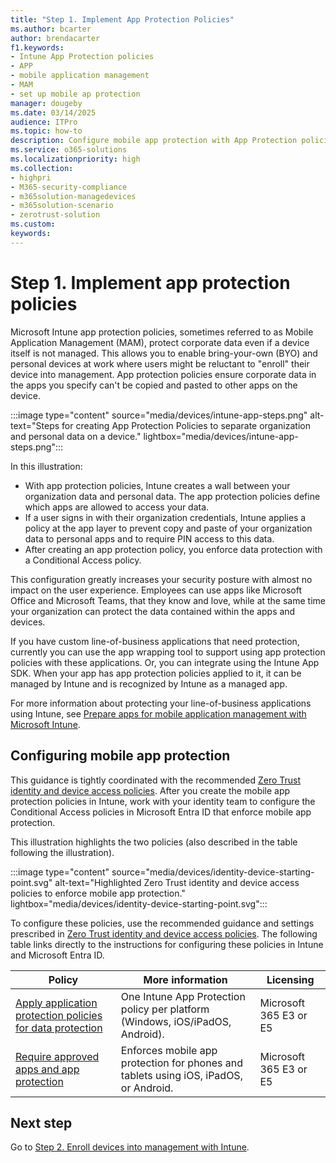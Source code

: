 ```yaml
---
title: "Step 1. Implement App Protection Policies"
ms.author: bcarter
author: brendacarter
f1.keywords:
- Intune App Protection policies
- APP
- mobile application management
- MAM
- set up mobile ap protection
manager: dougeby
ms.date: 03/14/2025
audience: ITPro
ms.topic: how-to
description: Configure mobile app protection with App Protection policies (APP) to prevent specified corporate data from being copied and pasted to other apps. 
ms.service: o365-solutions
ms.localizationpriority: high
ms.collection:
- highpri
- M365-security-compliance
- m365solution-managedevices
- m365solution-scenario
- zerotrust-solution
ms.custom: 
keywords: 
---
```


# Step 1. Implement app protection policies

Microsoft Intune app protection policies, sometimes referred to as Mobile Application Management (MAM), protect corporate data even if a device itself is not managed. This allows you to enable bring-your-own (BYO) and personal devices at work where users might be reluctant to "enroll" their device into management. App protection policies ensure corporate data in the apps you specify can't be copied and pasted to other apps on the device.

:::image type="content" source="media/devices/intune-app-steps.png" alt-text="Steps for creating App Protection Policies to separate organization and personal data on a device." lightbox="media/devices/intune-app-steps.png":::

In this illustration:

- With app protection policies, Intune creates a wall between your organization data and personal data. The app protection policies define which apps are allowed to access your data.
- If a user signs in with their organization credentials, Intune applies a policy at the app layer to prevent copy and paste of your organization data to personal apps and to require PIN access to this data.
- After creating an app protection policy, you enforce data protection with a Conditional Access policy.

This configuration greatly increases your security posture with almost no impact on the user experience. Employees can use apps like Microsoft Office and Microsoft Teams, that they know and love, while at the same time your organization can protect the data contained within the apps and devices.

If you have custom line-of-business applications that need protection, currently you can use the app wrapping tool to support using app protection policies with these applications. Or, you can integrate using the Intune App SDK. When your app has app protection policies applied to it, it can be managed by Intune and is recognized by Intune as a managed app. 

For more information about protecting your line-of-business applications using Intune, see [Prepare apps for mobile application management with Microsoft Intune](/mem/intune-service/developer/apps-prepare-mobile-application-management).

## Configuring mobile app protection

This guidance is tightly coordinated with the recommended [Zero Trust identity and device access policies](zero-trust-identity-device-access-policies-overview.md). After you create the mobile app protection policies in Intune, work with your identity team to configure the Conditional Access policies in Microsoft Entra ID that enforce mobile app protection. 

This illustration highlights the two policies (also described in the table following the illustration).

:::image type="content" source="media/devices/identity-device-starting-point.svg" alt-text="Highlighted Zero Trust identity and device access policies to enforce mobile app protection." lightbox="media/devices/identity-device-starting-point.svg":::

To configure these policies, use the recommended guidance and settings prescribed in [Zero Trust identity and device access policies](zero-trust-identity-device-access-policies-overview.md). The following table links directly to the instructions for configuring these policies in Intune and Microsoft Entra ID.

|Policy  |More information  |Licensing  |
|---------|---------|---------|
|  [Apply application protection policies for data protection](zero-trust-identity-device-access-policies-common.md#app-protection-policies)       | One Intune App Protection policy per platform (Windows, iOS/iPadOS, Android).        | Microsoft 365 E3 or E5        |
| [Require approved apps and app protection](zero-trust-identity-device-access-policies-common.md#require-approved-apps-and-app-protection-policies)       |  Enforces mobile app protection for phones and tablets using iOS, iPadOS, or Android.   |  Microsoft 365 E3 or E5       |

## Next step

Go to [Step 2. Enroll devices into management with Intune](manage-devices-with-intune-enroll.md). 
